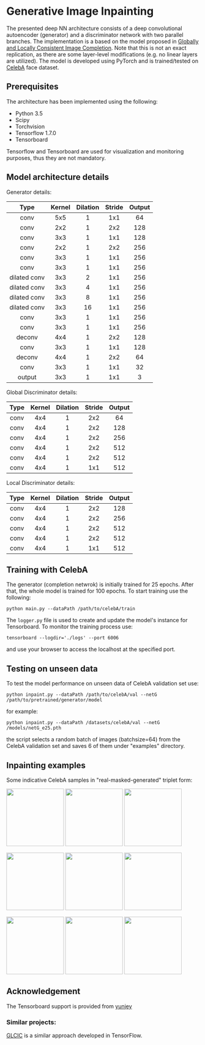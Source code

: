 # Generative Image Inpainting
The presented deep NN architecture consists of a deep convolutional autoencoder (generator) and a discriminator network with two parallel branches. The implementation is a based on the model proposed in [Globally and Locally Consistent Image Completion](http://hi.cs.waseda.ac.jp/~iizuka/projects/completion/data/completion_sig2017.pdf). Note that this is not an exact replication, as there are some layer-level modifications (e.g. no linear layers are utilized). The model is developed using PyTorch and is trained/tested on [CelebA](http://mmlab.ie.cuhk.edu.hk/projects/CelebA.html) face dataset.

## Prerequisites
The architecture has been implemented using the following:
- Python 3.5
- Scipy
- Torchvision
- Tensorflow 1.7.0
- Tensorboard

Tensorflow and Tensorboard are used for visualization and monitoring purposes, thus they are not mandatory.

## Model architecture details
Generator details:

|     Type     | Kernel | Dilation | Stride | Output |
|:------------:|:------:|:--------:|:------:|:------:|
|     conv     |  5x5   |    1     |  1x1   |   64   |
|     conv     |  2x2   |    1     |  2x2   |   128  |
|     conv     |  3x3   |    1     |  1x1   |   128  |
|     conv     |  2x2   |    1     |  2x2   |   256  |
|     conv     |  3x3   |    1     |  1x1   |   256  |
|     conv     |  3x3   |    1     |  1x1   |   256  |
| dilated conv |  3x3   |    2     |  1x1   |   256  |
| dilated conv |  3x3   |    4     |  1x1   |   256  |
| dilated conv |  3x3   |    8     |  1x1   |   256  |
| dilated conv |  3x3   |   16     |  1x1   |   256  |
|     conv     |  3x3   |    1     |  1x1   |   256  |
|     conv     |  3x3   |    1     |  1x1   |   256  |
|    deconv    |  4x4   |    1     |  2x2   |   128  |
|     conv     |  3x3   |    1     |  1x1   |   128  |
|    deconv    |  4x4   |    1     |  2x2   |   64   |
|     conv     |  3x3   |    1     |  1x1   |   32   |
|    output    |  3x3   |    1     |  1x1   |   3    |

Global Discriminator details:

|     Type     | Kernel | Dilation | Stride | Output |
|:------------:|:------:|:--------:|:------:|:------:|
|     conv     |  4x4   |    1     |  2x2   |   64   |
|     conv     |  4x4   |    1     |  2x2   |   128  |
|     conv     |  4x4   |    1     |  2x2   |   256  |
|     conv     |  4x4   |    1     |  2x2   |   512  |
|     conv     |  4x4   |    1     |  2x2   |   512  |
|     conv     |  4x4   |    1     |  1x1   |   512  |

Local Discriminator details:

|     Type     | Kernel | Dilation | Stride | Output |
|:------------:|:------:|:--------:|:------:|:------:|
|     conv     |  4x4   |    1     |  2x2   |   128  |
|     conv     |  4x4   |    1     |  2x2   |   256  |
|     conv     |  4x4   |    1     |  2x2   |   512  |
|     conv     |  4x4   |    1     |  2x2   |   512  |
|     conv     |  4x4   |    1     |  1x1   |   512  |


## Training with CelebA
The generator (completion netwrok) is initially trained for 25 epochs. After that, the whole model is trained for 100 epochs. To start training use the following:

```
python main.py --dataPath /path/to/celebA/train
```

The ```logger.py``` file is used to create and update the model's instance for Tensorboard. To monitor the training process use:

```
tensorboard --logdir='./logs' --port 6006
```
and use your browser to access the localhost at the specified port.


## Testing on unseen data
To test the model performance on unseen data of CelebA validation set use:

```
python inpaint.py --dataPath /path/to/celebA/val --netG /path/to/pretrained/generator/model
```

for example:

```
python inpaint.py --dataPath /datasets/celebA/val --netG /models/netG_e25.pth
```

the script selects a random batch of images (batchsize=64) from the CelebA validation set and saves 6 of them under "examples" directory.

## Inpainting examples
Some indicative CelebA samples in "real-masked-generated" triplet form:

<img src="https://github.com/spthermo/generative-image-inpainting/blob/master/examples/1_1.png" width="150"> <img src="https://github.com/spthermo/generative-image-inpainting/blob/master/examples/1_2.png" width="150"> <img src="https://github.com/spthermo/generative-image-inpainting/blob/master/examples/1_3.png" width="150">

<img src="https://github.com/spthermo/generative-image-inpainting/blob/master/examples/2_1.png" width="150"> <img src="https://github.com/spthermo/generative-image-inpainting/blob/master/examples/2_2.png" width="150"> <img src="https://github.com/spthermo/generative-image-inpainting/blob/master/examples/2_3.png" width="150">

<img src="https://github.com/spthermo/generative-image-inpainting/blob/master/examples/3_1.png" width="150"> <img src="https://github.com/spthermo/generative-image-inpainting/blob/master/examples/3_2.png" width="150"> <img src="https://github.com/spthermo/generative-image-inpainting/blob/master/examples/3_3.png" width="150">


## Acknowledgement
The Tensorboard support is provided from [yunjey](https://github.com/yunjey/pytorch-tutorial/tree/master/tutorials/04-utils/tensorboard)

### Similar projects:
[GLCIC](https://github.com/tadax/glcic) is a similar approach developed in TensorFlow.
